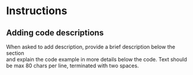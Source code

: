 # Instructions


## Adding code descriptions 

When asked to add description, provide a brief description below the section  
and explain the code example in more details below the code.  Text should be 
max 80 chars per line, terminated with two spaces. 
